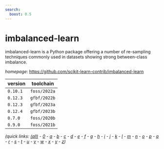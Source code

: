 ```yaml
---
search:
  boost: 0.5
---
```

# imbalanced-learn

imbalanced-learn is a Python package offering a number of re-sampling techniques commonly used in  datasets showing strong between-class imbalance.

*homepage*: <https://github.com/scikit-learn-contrib/imbalanced-learn>

version | toolchain
--------|----------
``0.10.1`` | ``foss/2022a``
``0.12.3`` | ``gfbf/2022b``
``0.12.3`` | ``gfbf/2023a``
``0.12.4`` | ``gfbf/2023b``
``0.7.0`` | ``foss/2020b``
``0.9.0`` | ``foss/2021b``


*(quick links: [(all)](../index.md) - [0](../0/index.md) - [a](../a/index.md) - [b](../b/index.md) - [c](../c/index.md) - [d](../d/index.md) - [e](../e/index.md) - [f](../f/index.md) - [g](../g/index.md) - [h](../h/index.md) - [i](../i/index.md) - [j](../j/index.md) - [k](../k/index.md) - [l](../l/index.md) - [m](../m/index.md) - [n](../n/index.md) - [o](../o/index.md) - [p](../p/index.md) - [q](../q/index.md) - [r](../r/index.md) - [s](../s/index.md) - [t](../t/index.md) - [u](../u/index.md) - [v](../v/index.md) - [w](../w/index.md) - [x](../x/index.md) - [y](../y/index.md) - [z](../z/index.md))*

